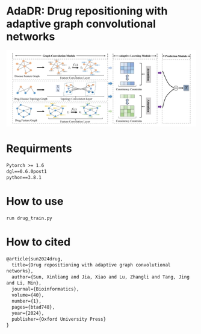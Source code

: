 # AdaDR: Drug repositioning with adaptive graph convolutional networks
<img src="img/main.png" alt="alt" title="title">

# Requirments
```
Pytorch >= 1.6
dgl==0.6.0post1
python==3.8.1
```

# How to use
```
run drug_train.py 
```

# How to cited
```
@article{sun2024drug,
  title={Drug repositioning with adaptive graph convolutional networks},
  author={Sun, Xinliang and Jia, Xiao and Lu, Zhangli and Tang, Jing and Li, Min},
  journal={Bioinformatics},
  volume={40},
  number={1},
  pages={btad748},
  year={2024},
  publisher={Oxford University Press}
}
```
